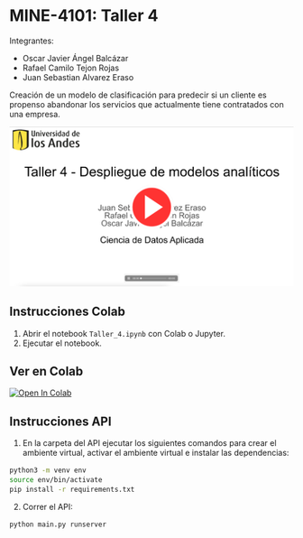 # MINE-4101: Taller 4

Integrantes:
* Oscar Javier Ángel Balcázar
* Rafael Camilo Tejon Rojas
* Juan Sebastian Alvarez Eraso

Creación de un modelo de clasificación para predecir si un cliente es propenso abandonar los servicios que actualmente tiene contratados con una empresa.

[![Watch the video](https://github.com/juanalvarez123/MINE-4101-taller-4/blob/main/resources/video.png)](https://youtu.be/ImE3eyydpUM)

## Instrucciones Colab

1. Abrir el notebook `Taller_4.ipynb` con Colab o Jupyter.
2. Ejecutar el notebook.

## Ver en Colab

[![Open In Colab](https://colab.research.google.com/assets/colab-badge.svg)](https://colab.research.google.com/github/juanalvarez123/MINE-4101-taller-4/blob/main/Taller_4.ipynb)

## Instrucciones API

1. En la carpeta del API ejecutar los siguientes comandos para crear el ambiente virtual, activar el ambiente virtual e instalar las dependencias:
```bash
python3 -m venv env
source env/bin/activate
pip install -r requirements.txt
```

2. Correr el API:
```bash
python main.py runserver
```
